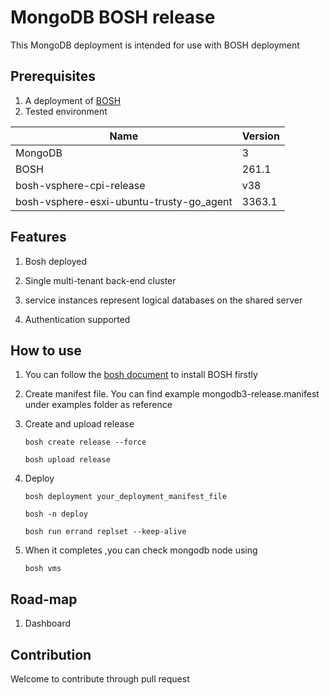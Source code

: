 # MongoDB BOSH release

This MongoDB deployment is intended for use with BOSH deployment  

## Prerequisites

1. A deployment of [BOSH](https://github.com/cloudfoundry/bosh)
2. Tested environment

Name | Version
------------ | -------------
MongoDB | 3
BOSH | 261.1
bosh-vsphere-cpi-release | v38
bosh-vsphere-esxi-ubuntu-trusty-go_agent | 3363.1

## Features 

1. Bosh deployed

2. Single multi-tenant back-end cluster

3. service instances represent logical databases on the shared server  

4. Authentication supported 

## How to use

1. You can follow the [bosh document](http://bosh.io/docs) to install BOSH firstly

2. Create manifest file. You can find example mongodb3-release.manifest under examples folder as reference

3. Create and upload release

    `bosh create release --force`
    
    `bosh upload release`

4. Deploy 

    `bosh deployment your_deployment_manifest_file`
    
    `bosh -n deploy`
    
    `bosh run errand replset --keep-alive`

5. When it completes ,you can check mongodb node using

    `bosh vms`

## Road-map
 
1. Dashboard 

## Contribution 

Welcome to contribute through pull request  
